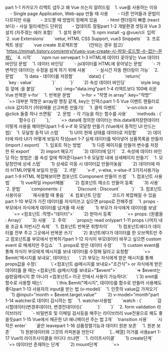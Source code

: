part 1-1 카카오가 리액트 냅두고 왜 Vue 쓰는지 알려드림    1. vue를 사용하는 이유        - Single page Application, Web-app 만들 때 사용        - 다른 언어들과 문법이 다르지만 쉬움        - 코드짤 때 방법이 정해져 있음        - html 렌더링이 빠름 (react보다) - 사실 밀리세컨드 단위임        - 업데이트 잘됨part 1-2 개발환경 셋팅과 Vue 3 설치 (자주겪는 에러 포함)\`   \`1. 설치 용어\`       \`1) npm install -g @vue/cli  입력\`   \`2. vue Extensions\`       \`vetur, HTML CSS Support, vue3 Snippets\`   \`3. 프로젝트 생성\`       \`vue create 프로젝트명\`       \`(안되는 경우 참고)\`       \`https://mimah.tistory.com/entry/Vuejs-vue-create-시-파일-로드할-수-없는-문제\`   \`4. 시작\`       \`npm run servepart 1-3 HTML에 데이터 꽂아넣는 Vue 데이터바인딩 문법\`   \`1. 데이터 바인딩\`       \`- js데이터를 HTML에 꽂아넣는 문법\`       \`- 가변적인 데이터는 수정을 쉽게 하기 위해 사용\`       \`- 실시간 자동 렌더링이 가능\`   \`2. 문법\`       \`1) data - 데이터를 저장함\`           \`data() {\`               \`return{\`                   \`key : value\`               \`}\`           \`}\`       \`2) 속성 데이터 바인딩\`           \`style img등 앞에 :을 붙임\`               \`ex) :img="data.img"part 1-4 리액트보다 100배 쉬운 Vue 반복문 v-for\`   \`1. 반복문 문법\`       \`v-for = "작명 in array" :key="작명"\`           \`=> 대부분 작명은 array랑 명칭 같게, key는 인덱스part 1-5 Vue 이벤트 핸들러로 click 감지하기 (허위매물 신고버튼 만들기)\`   \`1. 클릭 이벤트\`       \`v-on:click or @click 둘중 하나 쓰면됨\`   \`2. 문법  - 각 기능을 하는 함수를 사용\`       \`methods : {\`           \`함수() {}\`       \`},\`       \`=> data에 정의한 데이터는 this.data에저장한데이터 이렇게 사용을 해야한다part 1-6 v-if 와 모달창 만들기 (Vue에서 동적인 UI 만드는 법)\`   \`1. 모달창 동적 UI 스텝\`       \`1) UI의 현재 상태를 데이터로 저장함\`       \`2) 데이터에 따라 UI가 어떻게 보일지 작성part 1-7 실제 데이터를 박아넣어 상품목록을 만들자 (import / export)\`   \`1. 임포트 하는 방법\`       \`1) 다른 페이지를 만들어 변수를 저장 한 뒤 export\`       \`2) import 해오기\`       \`3) 데이터에 담기\`   \`2. 속성에 데이터 바인딩 하는 방법은 :를 속성 앞에 찍어준다part 1-8 모달창 내에 상세페이지 만들기\`   \`1. 모달창안에 상세 스텝\`       \`1) 상세로 이동 시 데이터값 만들어놓음\`       \`2) 데이터에 따라 HTML어떻게 보일지 만듬\`   \`2. if문\`       \`v-if , v-else, v-else-if 3가지사용가능part 1-9 HTML 복잡해보이면 컴포넌트 Component 만들어 쓰셈\`   \`1. 컴포넌트 사용법\`       \`1) vue파일 import해봄\`       \`2) 컴포넌트 메소드 만들어 등록\`       \`3) 사용\`   \`2. 문법\`       \`components: {\`           \`Discount : Discount\`         \`}\`   \`3. 컴포넌트 사용이유\`       \`재사용할 때 좋음\`   \`4. 컴포넌트 단점\`       \`코드가 복잡해질 수 있음part 1-10 부모가 가진 데이터를 자식이쓰고 싶으면 props로 전해주셈\`   \`1. props - 부모에서 자식에게 데이터를 넘겨줄 때 사용\`       \`1) 부모가 자식에게 데이터를 보냄\`           \`=> <컴포넌트 :작명="데이터">\`       \`2) 받아서 등록\`           \`=> props: {원룸들 : Array}\`       \`3) 사용\`   \`2. 주의\`       \`props는 read onlypart 1-11 props 나머지 내용 조금 & 저번시간 숙제\`   \`1. 컴포넌트 반복문 취향차이\`       \`1) 컴포넌트에다가 데이터를 전부 주고 그곳에서 반복문 쓰기\`       \`2) 포넌트에다가 데이터를 한 오브젝트만 주고 컴포넌트를 부모에서 반복하기part 1-12 자식이 부모데이터 바꾸고 싶으면 custom event 로 메세지만 주십쇼\`   \`1. props로 받은 데이터 수정\`       \`1) custom event를 통해 자식이 부모에게 메시지를 보내 데이터를 수정해 달라고 요청함\`           \`=> $emit('메시지를 보내요', 데이터);\`       \`2) 부모는 자식에게 받은 메시지를 통해 props값을 수정\`           \`<컴포넌트 @메시지를 보내요="조건식"> or 자식에게 받은데이터를 쓸 때는 <컴포넌트 @메시지를 보내요="$event">\`               \`=> $event는 @받음메시지 뿐 아니라 <컴포넌트> 이곳 안에서 사용이 가능하다\`       \`3) emit를 함수로 사용할 때는\`           \`this.$emit("메시지", 데이터)를 함수로 만들어 사용해도좋다part 1-13 사용자의 input을 받는 법 (v-model)\`   \`1. 인풋의 value값 가져오기\`       \`1) @input="month = $event.target.value"\`       \`2) v-model="month"part 1-14 watcher로 데이터 감시하는 법\`   \`1. watcher사용법\`       \`watch : {\`           \`감시할데이터(변경후데이터, 변경전데이터){\`           \`}\`       \`}\`   \`2. form validation 라이브러리\`       \`- 비밀번호 및 이메일 검사등을 해주는 라이브러리 vue전용으로 해도 좋을듯part 1-15 Vue에서 매끈한 UI 애니메이션 주는 법 2개\`   \`transition 사용\`       \`시작은 enter\`       \`끝은 leavepart 1-16 상품정렬기능과 데이터 원본 보존\`   \`1. 원본 보존\`       \`1) 원본데이터와 그것의 카피본을 만든다\`           \`\[...배열\] 이거를 사용part 1-17 Vue의 라이프사이클을 어디다 쓰냐면\`   \`1. 라이프사이클\`       \`1) create단계\`           \`=> 데이터만 존재하는 단계\`       \`2) mount단계\`           \`=>